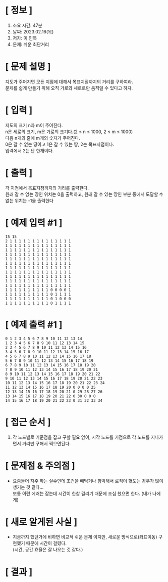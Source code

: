 # **[ 정보 ]**
1. 소요 시간: 47분
2. 날짜: 2023.02.16(목)
3. 저자: 이 인복
4. 문제: 쉬운 최단거리

# **[ 문제 설명 ]**
지도가 주어지면 모든 지점에 대해서 목표지점까지의 거리를 구하여라.   
문제를 쉽게 만들기 위해 오직 가로와 세로로만 움직일 수 있다고 하자.

# **[ 입력 ]**
지도의 크기 n과 m이 주어진다.  
n은 세로의 크기, m은 가로의 크기다.(2 ≤ n ≤ 1000, 2 ≤ m ≤ 1000)  
다음 n개의 줄에 m개의 숫자가 주어진다.   
0은 갈 수 없는 땅이고 1은 갈 수 있는 땅, 2는 목표지점이다.   
입력에서 2는 단 한개이다.

# **[ 출력 ]**
각 지점에서 목표지점까지의 거리를 출력한다.  
원래 갈 수 없는 땅인 위치는 0을 출력하고, 원래 갈 수 있는 땅인 부분 중에서 도달할 수 없는 위치는 -1을 출력한다

# **[ 예제 입력 #1 ]**
    15 15
    2 1 1 1 1 1 1 1 1 1 1 1 1 1 1
    1 1 1 1 1 1 1 1 1 1 1 1 1 1 1
    1 1 1 1 1 1 1 1 1 1 1 1 1 1 1
    1 1 1 1 1 1 1 1 1 1 1 1 1 1 1
    1 1 1 1 1 1 1 1 1 1 1 1 1 1 1
    1 1 1 1 1 1 1 1 1 1 1 1 1 1 1
    1 1 1 1 1 1 1 1 1 1 1 1 1 1 1
    1 1 1 1 1 1 1 1 1 1 1 1 1 1 1
    1 1 1 1 1 1 1 1 1 1 1 1 1 1 1
    1 1 1 1 1 1 1 1 1 1 1 1 1 1 1
    1 1 1 1 1 1 1 1 1 1 1 1 1 1 1
    1 1 1 1 1 1 1 1 1 1 0 0 0 0 1
    1 1 1 1 1 1 1 1 1 1 0 1 1 1 1
    1 1 1 1 1 1 1 1 1 1 0 1 0 0 0
    1 1 1 1 1 1 1 1 1 1 0 1 1 1 1

# **[ 예제 출력 #1 ]**
    0 1 2 3 4 5 6 7 8 9 10 11 12 13 14
    1 2 3 4 5 6 7 8 9 10 11 12 13 14 15
    2 3 4 5 6 7 8 9 10 11 12 13 14 15 16
    3 4 5 6 7 8 9 10 11 12 13 14 15 16 17
    4 5 6 7 8 9 10 11 12 13 14 15 16 17 18
    5 6 7 8 9 10 11 12 13 14 15 16 17 18 19
    6 7 8 9 10 11 12 13 14 15 16 17 18 19 20
    7 8 9 10 11 12 13 14 15 16 17 18 19 20 21
    8 9 10 11 12 13 14 15 16 17 18 19 20 21 22
    9 10 11 12 13 14 15 16 17 18 19 20 21 22 23
    10 11 12 13 14 15 16 17 18 19 20 21 22 23 24
    11 12 13 14 15 16 17 18 19 20 0 0 0 0 25
    12 13 14 15 16 17 18 19 20 21 0 29 28 27 26
    13 14 15 16 17 18 19 20 21 22 0 30 0 0 0
    14 15 16 17 18 19 20 21 22 23 0 31 32 33 34

# **[ 접근 순서 ]**
1. 각 노드별로 기준점을 잡고 구할 필요 없이, 시작 노드를 기점으로 각 노드를 지나가면서 거리만 구해서 찍으면된다.

# **[ 문제점 & 주의점 ]**
- 요즘들어 자주 하는 실수인데 조건을 빼먹거나 깜박해서 로직이 헛도는 경우가 많이 생기는 것 같다...   
  보통 이런 에러는 잡는데 시간이 한참 걸리기 때문에 조심 했으면 한다. (내가 나에게)

# **[ 새로 알게된 사실 ]**
- 지금까지 했던거에 비하면 비교적 쉬운 문제 이지만, 새로운 방식으로(좌표이동) 구현했기 때문에 시간이 걸렸다.  
  (시간, 공간 효율은 잘 나오는 것 같다.)

# **[ 결과 ]**

